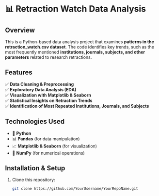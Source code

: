 # 📊 Retraction Watch Data Analysis  

## **Overview**  
This is a Python-based data analysis project that examines **patterns in the retraction_watch.csv dataset**. The code identifies key trends, such as the most frequently mentioned **institutions, journals, subjects, and other parameters** related to research retractions.  

## **Features**  
✅ **Data Cleaning & Preprocessing**  
✅ **Exploratory Data Analysis (EDA)**  
✅ **Visualization with Matplotlib & Seaborn**  
✅ **Statistical Insights on Retraction Trends**  
✅ **Identification of Most Repeated Institutions, Journals, and Subjects**  

## **Technologies Used**  
- 🐍 **Python**  
- 📊 **Pandas** (for data manipulation)  
- 📈 **Matplotlib & Seaborn** (for visualization)  
- 📑 **NumPy** (for numerical operations)  

## **Installation & Setup**  
1. Clone this repository:  
   ```bash
   git clone https://github.com/YourUsername/YourRepoName.git
